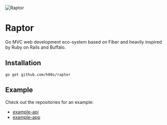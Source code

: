 ![Raptor](https://kruno.husak.me/img/raptor3.png)

# Raptor

Go MVC web development eco-system based on Fiber and heavily inspired by Ruby on Rails and Buffalo.

## Installation

`go get github.com/h00s/raptor`

## Example

Check out the repositories for an example:
- [example-api](https://github.com/go-raptor/example-api)
- [example-app](https://github.com/go-raptor/example-app)
